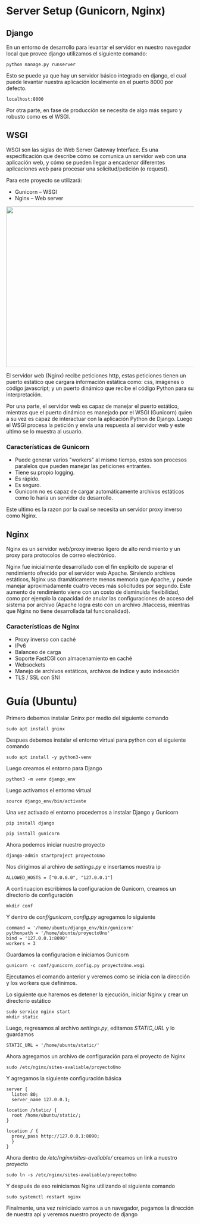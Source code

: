 # Server Setup (Gunicorn, Nginx)

## Django
En un entorno de desarrollo para levantar el servidor en nuestro navegador local que provee django utilizamos el siguiente comando:

```
python manage.py runserver
```
Esto se puede ya que hay un servidor básico integrado en django, el cual puede levantar nuestra aplicación localmente en el puerto 8000 por defecto.
```
localhost:8000
```
Por otra parte, en fase de producción se necesita de algo más seguro y robusto como es el WSGI.

## WSGI
WSGI son las siglas de Web Server Gateway Interface. Es una especificación que describe cómo se comunica un servidor web con una aplicación web,
y cómo se pueden llegar a encadenar diferentes aplicaciones web para procesar una solicitud/petición (o request).

Para este proyecto se utilizará:
- Gunicorn – WSGI
- Nginx – Web server


<p align="center">
  <img width="516" height="431" src="https://miro.medium.com/max/516/1*_M_lCQpwQ_IPu0C48DIeRg.png">
</p>

El servidor web (Nginx) recibe peticiones http, estas peticiones tienen un puerto estático que cargara información estática como: css, imágenes o código javascript;
y un puerto dinámico que recibe el código Python para su interpretación.

Por una parte, el servidor web es capaz de manejar el puerto estático, mientras que el puerto dinámico es manejado por el WSGI (Gunicorn) quien a su vez es capaz de 
interactuar con la aplicación Python de Django. Luego el WSGI procesa la petición y envía una respuesta al servidor web y este ultimo se lo muestra al usuario.

### Características de Gunicorn

- Puede generar varios "workers" al mismo tiempo, estos son procesos paralelos que pueden manejar las peticiones entrantes.
- Tiene su propio logging.
- Es rápido.
- Es seguro.
- Gunicorn no es capaz de cargar automáticamente archivos estáticos como lo haría un servidor de desarrollo.

Este ultimo es la razon por la cual se necesita un servidor proxy inverso como Nginx.

## Nginx
Nginx es un servidor web/proxy inverso ligero de alto rendimiento y un proxy para protocolos de correo electrónico.

Nginx fue inicialmente desarrollado con el fin explícito de superar el rendimiento ofrecido por el servidor web Apache.
Sirviendo archivos estáticos, Nginx usa dramáticamente menos memoria que Apache, y puede manejar aproximadamente cuatro veces más solicitudes por segundo. 
Este aumento de rendimiento viene con un costo de disminuida flexibilidad, como por ejemplo la capacidad de anular las configuraciones de acceso del sistema 
por archivo (Apache logra esto con un archivo .htaccess, mientras que Nginx no tiene desarrollada tal funcionalidad).

### Características de Nginx

- Proxy inverso con caché
- IPv6
- Balanceo de carga
- Soporte FastCGI con almacenamiento en caché
- Websockets
- Manejo de archivos estáticos, archivos de índice y auto indexación
- TLS / SSL con SNI

# Guía (Ubuntu)

Primero debemos instalar Gninx por medio del siguiente comando

```
sudo apt install gninx
```

Despues debemos instalar el entorno virtual para python con el siguiente comando
```
sudo apt install -y python3-venv
```

Luego creamos el entorno para Django
```
python3 -m venv django_env
```

Luego activamos el entorno virtual
```
source django_env/bin/activate
```

Una vez activado el entorno procedemos a instalar Django y Gunicorn
```
pip install django
```
```
pip install gunicorn
```

Ahora podemos iniciar nuestro proyecto
```
django-admin startproject proyectoUno 
```
Nos dirigimos al archivo de *settings.py* e insertamos nuestra ip
```
ALLOWED_HOSTS = ["0.0.0.0", "127.0.0.1"]
```

A continuacion escribimos la configuracion de Gunicorn, creamos un directorio de configuración
```
mkdir conf
```

Y dentro de *conf/gunicorn_config.py* agregamos lo siguiente
```
command = '/home/ubuntu/django_env/bin/gunicorn'
pythonpath = '/home/ubuntu/proyectoUno'
bind = '127.0.0.1:8090'
workers = 3
```
Guardamos la configuracion e iniciamos Gunicorn
```
gunicorn -c conf/gunicorn_config.py proyectoUno.wsgi
```
Ejecutamos el comando anterior y veremos como se inicia con la dirección y los workers que definimos.

Lo siguiente que haremos es detener la ejecución, iniciar Nginx y crear un directorio estático
```
sudo service nginx start
mkdir static
```
Luego, regresamos al archivo *settings.py*, editamos *STATIC_URL* y lo guardamos
```
STATIC_URL = '/home/ubuntu/static/'
```

Ahora agregamos un archivo de configuración para el proyecto de Nginx
```
sudo /etc/nginx/sites-avaliable/proyectoUno
```

Y agregamos la siguiente configuración básica
```
server {
  listen 80;
  server_name 127.0.0.1;
  
location /static/ {
  root /home/ubuntu/static/;
}

location / {
  proxy_pass http://127.0.0.1:8090;
  }
}
```

Ahora dentro de */etc/nginx/sites-avaliable/* creamos un link a nuestro proyecto
```
sudo ln -s /etc/nginx/sites-avaliable/proyectoUno
```

Y después  de eso reiniciamos Nginx utilizando el siguiente comando
```
sudo systemctl restart nginx
```

Finalmente, una vez reiniciado vamos a un navegador, pegamos la dirección  de nuestra api y veremos nuestro proyecto de django
